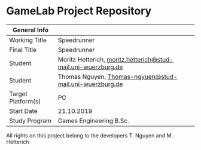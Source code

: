 # GameLab Project Repository

|  General Info  | |
| ---|---|
| Working Title | Speedrunner |
| Final Title | Speedrunner |
| Student | Moritz Hetterich, moritz.hetterich@stud-mail.uni-wuerzburg.de |
| Student | Thomas Nguyen, Thomas-ngyuen@stud-mail.uni-wuerzburg.de |
| Target Platform(s) | PC |
| Start Date | 21.10.2019 |
| Study Program | Games Engineering B.Sc.|

All rights on this project belong to the developers T. Nguyen and M. Hetterich
